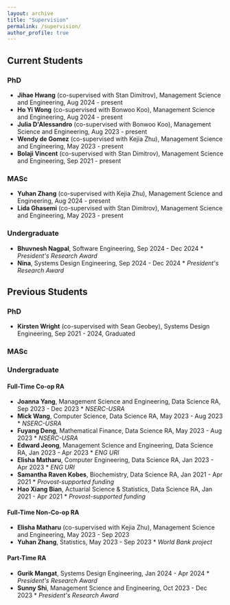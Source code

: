 ```yaml
---
layout: archive  
title: "Supervision"  
permalink: /supervision/  
author_profile: true  
---
```


## Current Students

### PhD  
- **Jihae Hwang** (co-supervised with Stan Dimitrov), Management Science and Engineering, Aug 2024 - present  
- **Ho Yi Wong** (co-supervised with Bonwoo Koo), Management Science and Engineering, Aug 2024 - present  
- **Julia D'Alessandro** (co-supervised with Bonwoo Koo), Management Science and Engineering, Aug 2023 - present  
- **Wendy de Gomez** (co-supervised with Kejia Zhu), Management Science and Engineering, May 2023 - present  
- **Bolaji Vincent** (co-supervised with Stan Dimitrov), Management Science and Engineering, Sep 2021 - present  

### MASc  
- **Yuhan Zhang** (co-supervised with Kejia Zhu), Management Science and Engineering, Aug 2024 - present  
- **Lida Ghasemi** (co-supervised with Stan Dimitrov), Management Science and Engineering, May 2023 - present  

### Undergraduate  
- **Bhuvnesh Nagpal**, Software Engineering, Sep 2024 - Dec 2024 * _President's Research Award_  
- **Nina**, Systems Design Engineering, Sep 2024 - Dec 2024 * _President's Research Award_  


## Previous Students

### PhD  
- **Kirsten Wright** (co-supervised with Sean Geobey), Systems Design Engineering, Sep 2021 - 2024, Graduated  


### MASc  


### Undergraduate  

#### Full-Time Co-op RA  
- **Joanna Yang**, Management Science and Engineering, Data Science RA, Sep 2023 - Dec 2023 * _NSERC-USRA_  
- **Mick Wang**, Computer Science, Data Science RA, May 2023 - Aug 2023 * _NSERC-USRA_  
- **Fuyang Deng**, Mathematical Finance, Data Science RA, May 2023 - Aug 2023 * _NSERC-USRA_  
- **Edward Jeong**, Management Science and Engineering, Data Science RA, Jan 2023 - Apr 2023 * _ENG URI_  
- **Elisha Matharu**, Computer Engineering, Data Science RA, Jan 2023 - Apr 2023 * _ENG URI_  
- **Samantha Raven Kobes**, Biochemistry, Data Science RA, Jan 2021 - Apr 2021 * _Provost-supported funding_  
- **Hao Xiang Bian**, Actuarial Science & Statistics, Data Science RA, Jan 2021 - Apr 2021 * _Provost-supported funding_  

#### Full-Time Non-Co-op RA  
- **Elisha Matharu** (co-supervised with Kejia Zhu), Management Science and Engineering, May 2023 - Sep 2023  
- **Yuhan Zhang**, Statistics, May 2023 - Sep 2023 * _World Bank project_  

#### Part-Time RA  
- **Gurik Mangat**, Systems Design Engineering, Jan 2024 - Apr 2024 * _President's Research Award_  
- **Sunny Shi**, Management Science and Engineering, Oct 2023 - Dec 2023 * _President's Research Award_  
